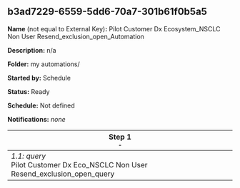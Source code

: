 ## b3ad7229-6559-5dd6-70a7-301b61f0b5a5

**Name** (not equal to External Key)**:** Pilot Customer Dx Ecosystem_NSCLC Non User Resend_exclusion_open_Automation

**Description:** n/a

**Folder:** my automations/

**Started by:** Schedule

**Status:** Ready

**Schedule:** Not defined

**Notifications:** _none_


| Step 1<br>_<small>-</small>_ |
| --- |
| _1.1: query_<br>Pilot Customer Dx Eco_NSCLC Non User Resend_exclusion_open_query |
